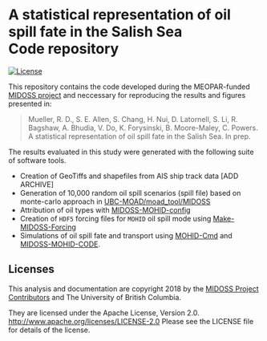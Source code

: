 # A statistical representation of oil spill fate in the Salish Sea  <br />Code repository
[![License](https://img.shields.io/badge/License-Apache_2.0-blue.svg)](https://opensource.org/licenses/Apache-2.0)

This repository contains the code developed during the MEOPAR-funded [MIDOSS project](https://midoss-docs.readthedocs.io/en/latest/index.html) and neccessary for reproducing the results and figures presented in: 

> Mueller, R. D., S. E. Allen, S. Chang, H. Nui, D. Latornell, S. Li, R.
Bagshaw, A. Bhudia, V. Do, K. Forysinski, B. Moore-Maley, C. Powers. A statistical representation of oil spill fate in the Salish Sea.  In prep.

The results evaluated in this study were generated with the following suite of software tools. 
- Creation of GeoTiffs and shapefiles from AIS ship track data [ADD ARCHIVE]
- Generation of 10,000 random oil spill scenarios (spill file) based on monte-carlo approach in [UBC-MOAD/moad_tool/MIDOSS](https://github.com/UBC-MOAD/moad_tools/tree/main/moad_tools/midoss)
- Attribution of oil types with [MIDOSS-MOHID-config](https://github.com/MIDOSS/MIDOSS-MOHID-config)
- Creation of `HDF5` forcing files for `MOHID` oil spill mode using [Make-MIDOSS-Forcing](https://github.com/MIDOSS/Make-MIDOSS-Forcing)
- Simulations of oil spill fate and transport using [MOHID-Cmd](https://github.com/MIDOSS/MOHID-Cmd?tab=readme-ov-file#license) and [MIDOSS-MOHID-CODE](https://github.com/MIDOSS/MIDOSS-MOHID-CODE).


## Licenses

This analysis and documentation are copyright 2018 by the [MIDOSS Project Contributors](https://midoss-docs.readthedocs.io/en/latest/CONTRIBUTORS.html) and The University of British Columbia.

They are licensed under the Apache License, Version 2.0.
http://www.apache.org/licenses/LICENSE-2.0
Please see the LICENSE file for details of the license.

